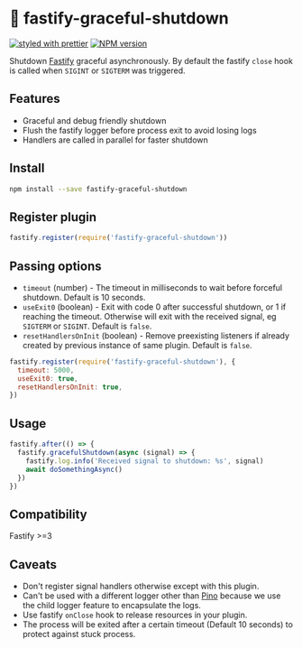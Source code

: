 # 🏹 fastify-graceful-shutdown

[![styled with prettier](https://img.shields.io/badge/styled_with-prettier-ff69b4.svg)](#badge)
[![NPM version](https://img.shields.io/npm/v/fastify-graceful-shutdown.svg?style=flat)](https://www.npmjs.com/package/fastify-graceful-shutdown)

Shutdown [Fastify](https://github.com/fastify/fastify) graceful asynchronously. By default the fastify `close` hook is called when `SIGINT` or `SIGTERM` was triggered.

## Features

- Graceful and debug friendly shutdown
- Flush the fastify logger before process exit to avoid losing logs
- Handlers are called in parallel for faster shutdown

## Install

```bash
npm install --save fastify-graceful-shutdown
```

## Register plugin

```js
fastify.register(require('fastify-graceful-shutdown'))
```

## Passing options

- `timeout` (number) - The timeout in milliseconds to wait before forceful shutdown. Default is 10 seconds.
- `useExit0` (boolean) - Exit with code 0 after successful shutdown, or 1 if reaching the timeout. Otherwise will exit with the received signal, eg `SIGTERM` or `SIGINT`. Default is `false`.
- `resetHandlersOnInit` (boolean) - Remove preexisting listeners if already created by previous instance of same plugin. Default is `false`.

```js
fastify.register(require('fastify-graceful-shutdown'), {
  timeout: 5000,
  useExit0: true,
  resetHandlersOnInit: true,
})
```

## Usage

```js
fastify.after(() => {
  fastify.gracefulShutdown(async (signal) => {
    fastify.log.info('Received signal to shutdown: %s', signal)
    await doSomethingAsync()
  })
})
```

## Compatibility

Fastify >=3

## Caveats

- Don't register signal handlers otherwise except with this plugin.
- Can't be used with a different logger other than [Pino](https://github.com/pinojs/pino) because we use the child logger feature to encapsulate the logs.
- Use fastify `onClose` hook to release resources in your plugin.
- The process will be exited after a certain timeout (Default 10 seconds) to protect against stuck process.
